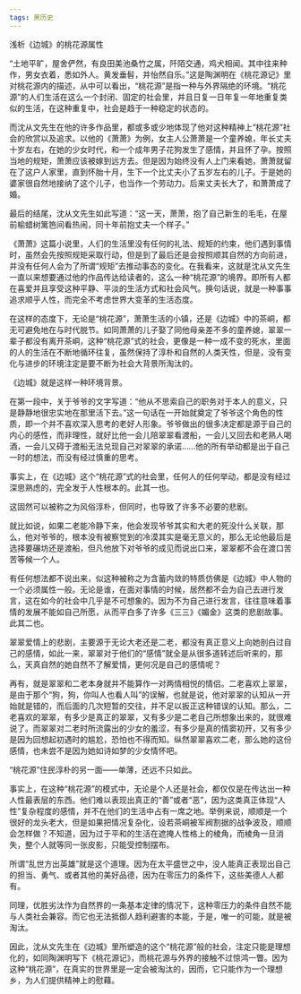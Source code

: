 ```yaml
---
tags: 黑历史
---
```


浅析《边城》的桃花源属性

“土地平旷，屋舍俨然，有良田美池桑竹之属，阡陌交通，鸡犬相闻。其中往来种作，男女衣着，悉如外人。黄发垂髫，并怡然自乐。”这是陶渊明在《桃花源记》里对桃花源内的描述，从中可以看出，“桃花源”是指一种与外界隔绝的环境。“桃花源”的人们生活在这么一个封闭、固定的社会里，并且日复一日年复一年地重复类似的生活，在这种重复中，社会是趋于一种稳定的状态的。

而沈从文先生在他的许多作品里，都或多或少地体现了他对这种精神上“桃花源”社会的欣赏以及追求。以他的《萧萧》为例，女主人公萧萧是一个童养媳，年长丈夫十岁左右，在她的少女时代，和一个成年男子花狗发生了感情，并且怀了孕。按照当地的规矩，萧萧应该被嫁到远方去。但是因为始终没有人上门来看她，萧萧就留在了这户人家里，直到怀胎十月，生下一个比丈夫小了五岁左右的儿子。于是她的婆家很自然地接纳了这个儿子，也当作一个劳动力。后来丈夫长大了，和萧萧成了婚。

最后的结尾，沈从文先生如此写道：“这一天，萧萧，抱了自己新生的毛毛，在屋前榆蜡树篱笆间看热闹，同十年前抱丈夫一个样子。”

《萧萧》这篇小说里，人们的生活里没有任何的礼法、规矩的约束，他们遇到事情时，虽然会先按照规矩采取行动，但是到了最后还是会按照顺其自然的方向前进，并没有任何人会为了所谓“规矩”去推动事态的变化。在我看来，这就是沈从文先生一直以来想要通过他的作品传达给读者的，这么一种“桃花源”的境界。即所有人都在喜爱并且享受这种平静、平淡的生活方式和社会风气。换句话说，就是一种事事追求顺乎人性，而完全不考虑世界大变革的生活态度。

在这样的态度下，无论是“桃花源”，萧萧生活的小镇，还是《边城》中的茶峒，都无可避免地在与时代脱节。如同萧萧的儿子娶了同他母亲差不多的童养媳，翠翠一辈子都没有离开茶峒，这种“桃花源”式的社会，更像是一种一成不变的死水，里面的人的生活在不断地循环往复，虽然保持了淳朴和自然的人类天性，但是，没有变化与进步的环境注定是要不断为社会大背景所淘汰的。



《边城》就是这样一种环境背景。

在第一段中，关于爷爷的文字写道：“他从不思索自己的职务对于本人的意义，只是静静地很忠实地在那里活下去。”这一句话在一开始就奠定了爷爷这个角色的性质，即一个并不喜欢深入思考的老好人形象。爷爷做出的很多决定都是源于自己的内心的感性，而非理性，就好比他一会儿陪翠翠看渡船，一会儿又回去和老熟人喝酒，一会儿又碍于渡船无法兑现自己对翠翠的承诺……他的所有举动都是出于自己一时的想法，而没有经过慎重的思考。

事实上，在《边城》这个“桃花源”式的社会里，任何人的任何举动，都是没有经过深思熟虑的，完全发于人性根本的。此其一也。

这固然可以被称之为风俗淳朴，但同时，也导致了许多不必要的悲剧。

就比如说，如果二老能冷静下来，他会发现爷爷其实和大老的死没什么关联，那么，他对爷爷的，根本没有被察觉到的冷漠其实是毫无意义的，那么无论他最后是选择要碾坊还是渡船，但凡他放下对爷爷的成见而说出口来，翠翠都不会在渡口苦苦等候一个人。



有任何想法都不说出来，似这种被称之为含蓄内敛的特质仿佛是《边城》中人物的一个必须属性一般。无论是谁，在面对事情的时候，居然都不会为自己去进行发言，这在如今的社会中几乎是不可想象的。因为不为自己进行发言，往往意味着事情的发展不能如自己所愿，从而平白多了许多《三三》《媚金》这类的悲剧故事。此其二也。

翠翠爱情上的悲剧，主要源于无论大老还是二老，都没有真正意义上向她剖白过自己的感情，如此一来，翠翠对于他们的“感情”就全是从很多道转述后听来的，那么，天真自然的她自然不了解爱情，更何况是自己的感情呢？

再有，就是翠翠和二老本身就并不能算作一对两情相悦的情侣。二老喜欢上翠翠，是由于那个“狗，狗，你叫人也看人叫”的误解，也就是说，他对翠翠的认知从一开始就是错的，而后面的几次短暂的交往，并不足以扳正这种错误的认知。那么，二老喜欢的翠翠，有多少是真正的翠翠，又有多少是二老自己所想象出来的，就很难说了。而翠翠对二老时所流露出的少女的羞涩，有多少是真的情窦初开，又有多少是因为回想起初遇时的尴尬，恐怕也不得而知。纵然翠翠喜欢二老，那么她的这份感情，也未尝不是因为她如诗如梦的少女情怀吧。



“桃花源”住民淳朴的另一面——单薄，还远不只如此。

事实上，在这种“桃花源”的模式中，无论是个人还是社会，都仅仅是在传达出一种人性最表层的东西。他们难以表现出真正的“善”或者“恶”，因为这类真正体现“人性”复杂程度的感情，并不在他们的生活中占有一席之地。举例来说，顺顺是一个很好的龙头老大，但是如果把情况复杂化，设若茶峒被军阀割据的战争波及，顺顺会怎样做？不知道，因为过于平和的生活在遮掩人性格上的棱角，而棱角一旦消失，整个人就等同一张皮影，只能受控制摆布。

所谓“乱世方出英雄”就是这个道理。因为在太平盛世之中，没人能真正表现出自己的担当、勇气、或者其他的美好品德，因为在零压力的条件下，这些美德人人都有。

同理，优胜劣汰作为自然界的一条基本定律的情况下，这种零压力的条件自然不能与人类社会兼容。而它也无法抵御人趋利避害的本能，于是，唯一的可能，就是被淘汰。



因此，沈从文先生在《边城》里所塑造的这个“桃花源”般的社会，注定只能是理想化的，如同陶渊明写下《桃花源记》，而桃花源与外界的接触不过惊鸿一瞥。因为这种“桃花源”，在真实的世界里是一定会被淘汰的，因而，它只能作为一个理想乡，为人们提供精神上的慰藉。
